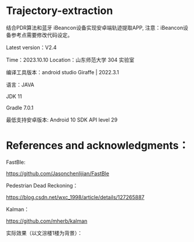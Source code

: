 # Trajectory-extraction
结合PDR算法和蓝牙 iBeancon设备实现安卓端轨迹提取APP, 注意：iBeancon设备参考点需要修改代码设定。

Latest version：V2.4

Time：2023.10.10  Location：山东师范大学 304 实验室


编译工具版本：android studio  Giraffe | 2022.3.1

语言：JAVA  

JDK 11 

Gradle 7.0.1

最低支持安卓版本: Android 10 SDK API level 29

# References and acknowledgments：

FastBle:

https://github.com/Jasonchenlijian/FastBle

Pedestrian Dead Reckoning：

https://blog.csdn.net/wxc_1998/article/details/127265887

Kalman：

https://github.com/mherb/kalman

实际效果（以文淙楼1楼为背景）：














